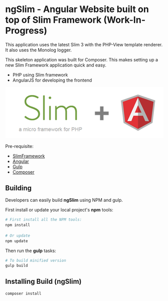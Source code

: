 # ngSlim - Angular Website built on top of Slim Framework (Work-In-Progress)

This application uses the latest Slim 3 with the PHP-View template renderer. It also uses the Monolog logger.

This skeleton application was built for Composer. This makes setting up a new Slim Framework application quick and easy.

* PHP using Slim framework
* AngularJS for developing the frontend

![Alt text](display.png?raw=true "SlimFramework (PHP) + Angular")

Pre-requisite:

+ [SlimFramework](http://www.slimframework.com/)
+ [Angular](https://angularjs.org/)
+ [Gulp](http://gulpjs.com/)
+ [Composer](https://getcomposer.org/)
 

## <a name="building"></a> Building

Developers can easily build **ngSlim** using NPM and gulp.

First install or update your local project's **npm** tools:

```bash
# First install all the NPM tools:
npm install

# Or update
npm update
```

Then run the **gulp** tasks:

```bash
# To build minified version
gulp build

```

## <a name="installing"></a> Installing Build (ngSlim)

```
composer install

```

